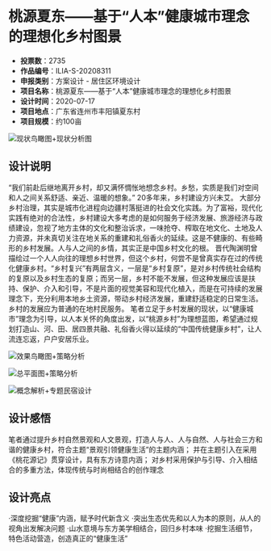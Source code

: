 # 桃源夏东——基于“人本”健康城市理念的理想化乡村图景 
- **投票数**：2735
- **作品编号**：ILIA-S-20208311
- **申报类别**：方案设计 - 居住区环境设计
- **项目名称**：桃源夏东——基于“人本”健康城市理念的理想化乡村图景
- **设计时间**：2020-07-17
- **项目地点**：广东省连州市丰阳镇夏东村
- **项目规模**：约100亩

![现状鸟瞰图+现状分析图](70c79e39fb0d88047ab3b147ff856d6d.jpg)


## 设计说明

“我们前赴后继地离开乡村，却又满怀惆怅地想念乡村。乡愁，实质是我们对空间和人之间关系舒适、亲近、温暖的想象。”
20多年来，乡村建设方兴未艾。 大部分乡村治理，其实是城市化进程向边疆村落挺进的社会文化实践。为了富裕，现代化实践有绝对的合法性，乡村建设大多考虑的是如何服务于经济发展、旅游经济与政绩建设，忽视了地方主体的文化和整治诉求，一味抢夺、榨取在地文化、土地及人力资源，并未真切关注在地关系的重建和礼俗香火的延续。这是不健康的、有些畸形的乡村发展。人与人之间的乡情，其实正是中国乡村文化的根。
晋代陶渊明曾描绘过一个人人向往的理想乡村世界，但这个乡村，何尝不是曾真实存在过的传统化健康乡村。“乡村复兴”有两层含义，一层是“乡村复原”，是对乡村传统社会结构的复原以及乡村生态的复原；而另一层，乡村不能不发展，但这种发展应该是扶持、保护、介入和引导，不是片面的视觉美容和现代化植入，而是在可持续的发展理念下，充分利用本地乡土资源，带动乡村经济发展，重建舒适稳定的日常生活。乡村的发展应为普通的在地村民服务。
笔者立足于乡村发展的现状，以“健康城市”理念为引导，以人本关怀的角度出发，以“桃源乡村”为理想蓝图，希望通过规划打造山、河、田、居四景共融、礼俗香火得以延续的“中国传统健康乡村”，让人流连忘返，户户安居乐业。

![效果鸟瞰图+策略分析](18c855fc74571981df33285963cb56cc.jpg)



![总平面图+策略分析](c60bd427d539153322408825945a016e.jpg)



![概念解析+专题民宿设计](aabd9f6214323355de7980a7cf6deef6.jpg)


## 设计感悟

笔者通过提升乡村自然景观和人文景观，打造人与人、人与自然、人与社会三方和谐的健康乡村，符合主题“景观引领健康生活”的主题内涵；
并在主题引入在采用《桃花源记》贯穿设计，具有东方诗意内涵；
对乡村采用保护与引导、介入相结合的多重方法，体现传统与时尚相结合的创作理念
## 设计亮点

·深度挖掘“健康”内涵，赋予时代新含义
·突出生态优先和以人为本的原则，从人的视角出发解决问题
·山水意境与东方美学相结合，回归乡村本味
·挖掘生活细节，特色活动营造，创造真正的“健康生活”
